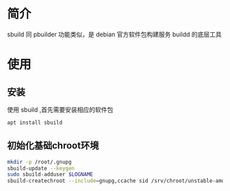 # 简介
sbuild 同 pbuilder 功能类似，是 debian 官方软件包构建服务 buildd 的底层工具

# 使用
## 安装
使用 sbuild ,首先需要安装相应的软件包
```bash
apt install sbuild
```

## 初始化基础chroot环境

```bash
mkdir -p /root/.gnupg
sbuild-update --keygen
sudo sbuild-adduser $LOGNAME
sbuild-createchroot --include=gnupg,ccache sid /srv/chroot/unstable-amd64-sbuild http://httpredir.debian.org/debian
```